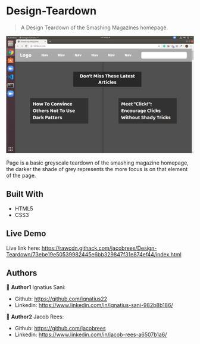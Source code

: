 # Design-Teardown

> A Design Teardown of the Smashing Magazines homepage.

![](images/Screenshot.png)

Page is a basic greyscale teardown of the smashing magazine homepage, the darker the shade of grey represents the more focus is on that element of the page. 

## Built With

- HTML5
- CSS3


## Live Demo

Live link here: https://rawcdn.githack.com/jacobrees/Design-Teardown/73ebe19e50539982445e6bb329847f31e874ef44/index.html



## Authors

👤 **Author1**
Ignatius Sani:
- Github: https://github.com/ignatius22 
- Linkedin: https://www.linkedin.com/in/ignatius-sani-982b8b186/  

👤 **Author2**
Jacob Rees:
- Github: https://github.com/jacobrees
- Linkedin: https://www.linkedin.com/in/jacob-rees-a6507b1a6/
